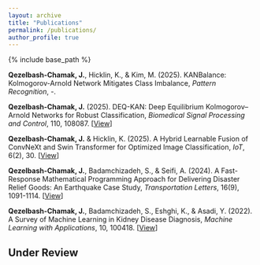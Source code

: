 ```yaml
---
layout: archive
title: "Publications"
permalink: /publications/
author_profile: true
---
```


{% include base_path %}


**Qezelbash-Chamak, J.**, Hicklin, K., & Kim, M. (2025). KANBalance: Kolmogorov-Arnold Network Mitigates Class Imbalance, *Pattern Recognition*, -.

**Qezelbash-Chamak, J.** (2025). DEQ-KAN: Deep Equilibrium Kolmogorov–Arnold Networks for Robust Classification, *Biomedical Signal Processing and Control*, 110, 108087. [[View](https://doi.org/10.1016/j.bspc.2025.108087)]

**Qezelbash-Chamak, J.** & Hicklin, K. (2025). A Hybrid Learnable Fusion of ConvNeXt and Swin Transformer for Optimized Image Classification, *IoT*, 6(2), 30. [[View](https://doi.org/10.3390/iot6020030)]

**Qezelbash-Chamak, J.**, Badamchizadeh, S., & Seifi, A. (2024). A Fast-Response Mathematical Programming Approach for Delivering Disaster Relief Goods: An Earthquake Case Study, *Transportation Letters*, 16(9), 1091-1114. [[View](https://www.tandfonline.com/doi/abs/10.1080/19427867.2023.2270238)]

**Qezelbash-Chamak, J.**, Badamchizadeh, S., Eshghi, K., & Asadi, Y. (2022). A Survey of Machine Learning in Kidney Disease Diagnosis, *Machine Learning with Applications*, 10, 100418. [[View](https://doi.org/10.1016/j.mlwa.2022.100418)] 

Under Review
------
